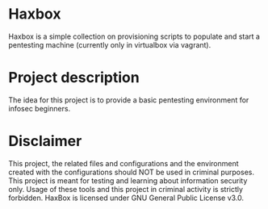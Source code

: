 # Haxbox
Haxbox is a simple collection on provisioning scripts to populate and start a pentesting machine (currently only in virtualbox via vagrant).

# Project description
The idea for this project is to provide a basic pentesting environment for infosec beginners.

# Disclaimer
This project, the related files and configurations and the environment created with the configurations should NOT be used in criminal purposes. This project is meant for testing and learning about information security only. Usage of these tools and this project in criminal activity is strictly forbidden. HaxBox is licensed under GNU General Public License v3.0.

